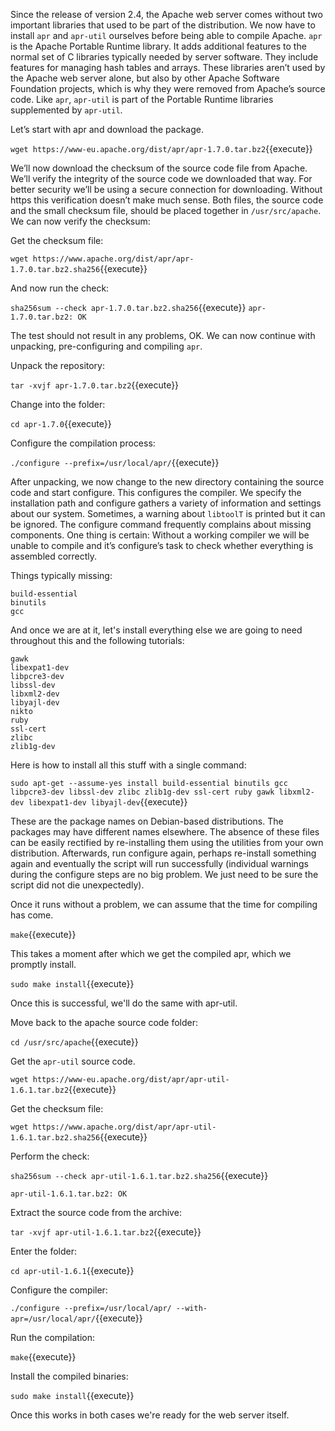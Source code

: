 Since the release of version 2.4, the Apache web server comes without two important libraries that used to be part of the distribution. We now have to install `apr` and `apr-util` ourselves before being able to compile Apache. `apr` is the Apache Portable Runtime library. It adds additional features to the normal set of C libraries typically needed by server software. They include features for managing hash tables and arrays. These libraries aren’t used by the Apache web server alone, but also by other Apache Software Foundation projects, which is why they were removed from Apache’s source code. Like `apr`, `apr-util` is part of the Portable Runtime libraries supplemented by `apr-util`.

Let’s start with apr and download the package.

`wget https://www-eu.apache.org/dist/apr/apr-1.7.0.tar.bz2`{{execute}}

We’ll now download the checksum of the source code file from Apache. We’ll verify the integrity of the source code we downloaded that way. For better security we’ll be using a secure connection for downloading. Without https this verification doesn’t make much sense. Both files, the source code and the small checksum file, should be placed together in `/usr/src/apache`. We can now verify the checksum:

Get the checksum file:

`wget https://www.apache.org/dist/apr/apr-1.7.0.tar.bz2.sha256`{{execute}}

And now run the check:

`sha256sum --check apr-1.7.0.tar.bz2.sha256`{{execute}}
`apr-1.7.0.tar.bz2: OK`

The test should not result in any problems, OK. We can now continue with unpacking, pre-configuring and compiling `apr`.

Unpack the repository:

`tar -xvjf apr-1.7.0.tar.bz2`{{execute}}

Change into the folder:

`cd apr-1.7.0`{{execute}}

Configure the compilation process:

`./configure --prefix=/usr/local/apr/`{{execute}}

After unpacking, we now change to the new directory containing the source code and start configure. This configures the compiler. We specify the installation path and configure gathers a variety of information and settings about our system. Sometimes, a warning about `libtoolT` is printed but it can be ignored. The configure command frequently complains about missing components. One thing is certain: Without a working compiler we will be unable to compile and it’s configure’s task to check whether everything is assembled correctly.

Things typically missing:

    build-essential
    binutils
    gcc

And once we are at it, let's install everything else we are going to need throughout this and the following tutorials:

    gawk
    libexpat1-dev
    libpcre3-dev
    libssl-dev
    libxml2-dev
    libyajl-dev
    nikto
    ruby
    ssl-cert
    zlibc
    zlib1g-dev

Here is how to install all this stuff with a single command:

`sudo apt-get --assume-yes install build-essential binutils gcc libpcre3-dev libssl-dev zlibc zlib1g-dev ssl-cert ruby gawk libxml2-dev libexpat1-dev libyajl-dev`{{execute}}


These are the package names on Debian-based distributions. The packages may have different names elsewhere. The absence of these files can be easily rectified by re-installing them using the utilities from your own distribution. Afterwards, run configure again, perhaps re-install something again and eventually the script will run successfully (individual warnings during the configure steps are no big problem. We just need to be sure the script did not die unexpectedly).

Once it runs without a problem, we can assume that the time for compiling has come.

`make`{{execute}}

This takes a moment after which we get the compiled apr, which we promptly install.

`sudo make install`{{execute}}

Once this is successful, we'll do the same with apr-util.

Move back to the apache source code folder:

`cd /usr/src/apache`{{execute}}

Get the `apr-util` source code.

`wget https://www-eu.apache.org/dist/apr/apr-util-1.6.1.tar.bz2`{{execute}}

Get the checksum file:

`wget https://www.apache.org/dist/apr/apr-util-1.6.1.tar.bz2.sha256`{{execute}}

Perform the check:

`sha256sum --check apr-util-1.6.1.tar.bz2.sha256`{{execute}}

`apr-util-1.6.1.tar.bz2: OK`

Extract the source code from the archive:

`tar -xvjf apr-util-1.6.1.tar.bz2`{{execute}}

Enter the folder:

`cd apr-util-1.6.1`{{execute}}

Configure the compiler:

`./configure --prefix=/usr/local/apr/ --with-apr=/usr/local/apr/`{{execute}}

Run the compilation:

`make`{{execute}}

Install the compiled binaries:

`sudo make install`{{execute}}

Once this works in both cases we're ready for the web server itself.
